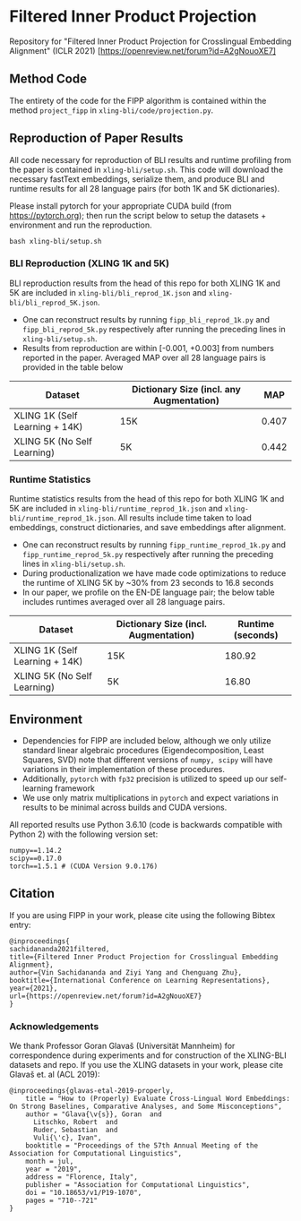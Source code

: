# Filtered Inner Product Projection
Repository for "Filtered Inner Product Projection for Crosslingual Embedding Alignment" (ICLR 2021) [https://openreview.net/forum?id=A2gNouoXE7]

## Method Code 
The entirety of the code for the FIPP algorithm is contained within the method `project_fipp` in `xling-bli/code/projection.py`.

## Reproduction of Paper Results

All code necessary for reproduction of BLI results and runtime profiling from the paper is contained in `xling-bli/setup.sh`. This code will download the necessary fastText embeddings, serialize them, and produce BLI and runtime results for all 28 language pairs (for both 1K and 5K dictionaries).

Please install pytorch for your appropriate CUDA build (from https://pytorch.org); then run the script below to setup the datasets + environment and run the reproduction.

```
bash xling-bli/setup.sh
```

### BLI Reproduction (XLING 1K and 5K)

BLI reproduction results from the head of this repo for both XLING 1K and 5K are included in `xling-bli/bli_reprod_1K.json` and `xling-bli/bli_reprod_5K.json`. 

- One can reconstruct results by running `fipp_bli_reprod_1k.py` and `fipp_bli_reprod_5k.py` respectively after running the preceding lines in `xling-bli/setup.sh`. 
- Results from reproduction are within [-0.001, +0.003] from numbers reported in the paper. Averaged MAP over all 28 language pairs is provided in the table below

Dataset | Dictionary Size (incl. any Augmentation) | MAP
------------ | ------------- | -------------
XLING 1K (Self Learning + 14K) | 15K |0.407
XLING 5K (No Self Learning) | 5K |0.442

### Runtime Statistics
Runtime statistics results from the head of this repo for both XLING 1K and 5K are included in `xling-bli/runtime_reprod_1k.json` and `xling-bli/runtime_reprod_1k.json`. All results include time taken to load embeddings, construct dictionaries, and save embeddings after alignment. 

- One can reconstruct results by running `fipp_runtime_reprod_1k.py` and `fipp_runtime_reprod_5k.py` respectively after running the preceding lines in `xling-bli/setup.sh`. 
- During productionalization we have made code optimizations to reduce the runtime of XLING 5K by ~30% from 23 seconds to 16.8 seconds
- In our paper, we profile on the EN-DE language pair; the below table includes runtimes averaged over all 28 language pairs. 

Dataset | Dictionary Size (incl. Augmentation) | Runtime (seconds)
------------ | ------------- | -------------
XLING 1K (Self Learning + 14K) | 15K | 180.92
XLING 5K (No Self Learning) | 5K | 16.80

## Environment
- Dependencies for FIPP are included below, although we only utilize standard linear algebraic procedures (Eigendecomposition, Least Squares, SVD) note that different versions of `numpy, scipy` will have variations in their implementation of these procedures. 
- Additionally, `pytorch` with `fp32` precision is utilized to speed up our self-learning framework
- We use only matrix multiplications in `pytorch` and expect variations in results to be minimal across builds and CUDA versions. 

All reported results use Python 3.6.10 (code is backwards compatible with Python 2) with the following version set:
```
numpy==1.14.2
scipy==0.17.0
torch==1.5.1 # (CUDA Version 9.0.176)
```

## Citation
If you are using FIPP in your work, please cite using the following Bibtex entry:

```
@inproceedings{
sachidananda2021filtered,
title={Filtered Inner Product Projection for Crosslingual Embedding Alignment},
author={Vin Sachidananda and Ziyi Yang and Chenguang Zhu},
booktitle={International Conference on Learning Representations},
year={2021},
url={https://openreview.net/forum?id=A2gNouoXE7}
}
```

### Acknowledgements 
We thank Professor Goran Glavaš (Universität Mannheim) for correspondence during experiments and for construction of the XLING-BLI datasets and repo. If you use the XLING datasets in your work, please cite Glavaš et. al (ACL 2019):
```
@inproceedings{glavas-etal-2019-properly,
    title = "How to (Properly) Evaluate Cross-Lingual Word Embeddings: On Strong Baselines, Comparative Analyses, and Some Misconceptions",
    author = "Glava{\v{s}}, Goran  and
      Litschko, Robert  and
      Ruder, Sebastian  and
      Vuli{\'c}, Ivan",
    booktitle = "Proceedings of the 57th Annual Meeting of the Association for Computational Linguistics",
    month = jul,
    year = "2019",
    address = "Florence, Italy",
    publisher = "Association for Computational Linguistics",
    doi = "10.18653/v1/P19-1070",
    pages = "710--721"
}
```
